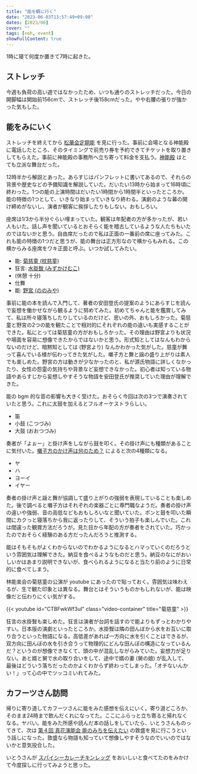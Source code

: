 ```yaml
---
title: "能を観に行く"
date: "2023-06-03T13:57:49+09:00"
dates: [2023/06]
cover: ""
tags: [noh, event]
showFullContent: true
---
```


1時に寝て何度か置きて7時に起きた。

## ストレッチ

今週も負荷の高い週ではなかったため、いつも通りのストレッチだった。今日の開脚幅は開始前156cmで、ストレッチ後158cmだった。やや右腰の張りが強かった気もした。

## 能をみにいく

ストレッチを終えてから [松華会定期能](https://www.minatogawajinja.or.jp/shinnouden/event/8151/) を見に行った。事前に会場となる神能殿に電話したところ、そのタイミングで前売り券を予約できてチケットを取り置きしてもらえた。事前に神能殿の事務所へ立ち寄って料金を支払う。[神能殿](https://www.minatogawajinja.or.jp/shinnouden/) はとても立派な舞台だった。

12時半から解説とあった。あらすじはパンフレットに書いてあるので、それらの背景や歴史などの予備知識を解説していた。だいたい13時から始まって16時頃に終わった。1つの能の上演時間はだいたい1時間から1時間半といったところか。能の特徴の1つとして、いきなり始まっていきなり終わる。演劇のような幕の開け締めがないし、演者が観客に挨拶したりもしない。おもしろい。

座席は1/3から半分ぐらい埋まっていた。観客は年配者の方が多かったが、若い人もいた。話し声を聞いているとおそらく能を稽古しているような人たちもいたのではないかと思う。自由席だったので私は正面の一番前の席に座ってみた。これも能の特徴の1つだと思うが、能の舞台は正方形なので横からもみれる。この横からみる座席をワキ正面と呼ぶ。いつか試してみたい。

* 能: [菊慈童 (枕慈童)](https://www.the-noh.com/jp/plays/data/program_085.html) 
* 狂言: [水掛聟 (みずかけむこ)](https://kyotokyogen.com/guide/mizukakemuko/)
* (休憩 十分)
* 仕舞
* 能: [野宮 (ののみや)](https://www.the-noh.com/jp/plays/data/program_018.html)

事前に能の本を読んで入門して、著者の安田登氏の提案のようにあらすじを読んで妄想を働かせながら観るように努めてみた。初めてちゃんと能を鑑賞してみて、私は所々寝落ちしたりしているのだけど、思いの外、おもしろかった。菊慈童と野宮の2つの能を観たことで相対的にそれぞれの能の違いも実感することができた。私にとっては菊慈童の方がおもしろかった。その理由は野宮よりも状況や場面を容易に想像できたからではないかと思う。形式知としてはなんもわからないのだけど、暗黙知としては (野宮より) なんかわかった気がした。慈童が舞って喜んでいる様が伝わってきた気がした。囃子方と舞と謡の盛り上がりは素人でも楽しめた。野宮の方は動きが少なかったのと、私が源氏物語に詳しくなかったり、女性の怨霊の気持ちや背景など妄想できなかった。初心者は知っている物語やあらすじから妄想しやすそうな物語を安田登氏が推奨していた理由が理解できた。

能の bgm 的な音の影響も大きく受けた。おそらく今回は次の3つで演奏されていたと思う。これに太鼓を加えるとフルオーケストラらしい。

* 笛
* 小鼓 (こつづみ)
* 大鼓 (おおつづみ)

奏者が「よぉー」と掛け声をしながら鼓を叩く。その掛け声にも種類があることに気付いた。[囃子方のかけ声は何のため？](https://www.the-noh.com/jp/trivia/073.html) によると次の4種類になる。

* ヤ
* ハ
* ヨーイ
* イヤー

奏者の掛け声と謡と舞が協調して盛り上がりの強弱を表現していることも楽しめた。後で調べると囃子方はそれぞれの楽器ごとに専門職なようだ。奏者の掛け声の違いや強弱、音の高低などもおもしろいなと聞いていた。ポンと鼓を叩いた瞬間にカクっと寝落ちから我に返ったりして、そういう拍子も楽しんでいた。これは間違った観賞方法だろうが。見た目から年配の方が奏者をされていた。巧かったのでおそらく経験のある方だったんだろうと推測する。

能はそもそもがよくわからないのでわかるようになるとハマっていくのだろうという雰囲気は理解できた。納豆を食べるようなものだと思う。納豆のなにがおいしいかはあまり説明できないが、食べられるようになると当たり前のように日常的に食べてしまう。

林能楽会の菊慈童の公演が youtube にあったので貼っておく。雰囲気は味わえるが、生で観た印象とは異なる。舞台とはそういうものかもしれないが、能は映像だと伝わりにくい気がする。

{{< youtube id="CTBFwkWf3uI" class="video-container" title="菊慈童" >}}

狂言の水掛聟も楽しめた。狂言は演者が台詞を話すので能よりもずっとわかりやすい。日本版の演劇といったところか。水掛聟は隣の田んぼから水をお互いに取り合うといった物語になる。高低差があれば一方向に水を引くことはできるが、双方向に田んぼの水を引き合うって物理的にどんな田んぼの構造になっているんだ？というのが想像できなくて、頭の中が混乱しながらみていた。妄想力が足りない。あと婿と舅で水の取り合いをして、途中で婿の妻 (舅の娘) が乱入して、最後はどういう落ちだったのかよくわからず終わってしまった。「オチないんかい！」って心の中でツッコミいれてみた。

## カフーツさん訪問

帰りに寄り道してカフーツさんに能をみた感想を伝えにいく。寄り道どころか、そのまま24時まで飲んだくれになってた。ここにふらっと立ち寄ると帰れなくなる。ヤバい。能をみた所感や読んだ本の話しをしていたら、いとうさんものってきて、次は [第４回 真花演能会 能のみちを伝えたい](https://www.minatogawajinja.or.jp/shinnouden/event/8387/) の敦盛を見に行こうという話しになった。敦盛なら物語も知っていて想像しやすそうなのでいいのではないかと意気投合した。

いとうさんが [スパイシーカレーチキンレッグ](http://www.miyagiseifun.jp/item/detail.php?item_id=currychicken) をおいしいと食べてたのをみかけて今度探しに行ってみようと思った。

